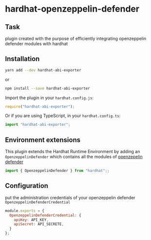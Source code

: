 # hardhat-openzeppelin-defender

## Task

plugin created with the purpose of efficiently integrating openzeppelin defender modules with hardhat

## Installation

```bash
yarn add --dev hardhat-abi-exporter
```

or

```bash
npm install --save hardhat-abi-exporter
```

Import the plugin in your `hardhat.config.js`:

```js
require("hardhat-abi-exporter");
```

Or if you are using TypeScript, in your `hardhat.config.ts`:

```ts
import "hardhat-abi-exporter";
```

## Environment extensions

This plugin extends the Hardhat Runtime Environment by adding an `OpenzeppelinDefender` which contains all the modules of  [openzepelin defender](https://docs.openzeppelin.com/defender/)

```ts
import { OpenzeppelinDefender } from "hardhat";;
```

## Configuration

put the administration credentials of your openzeppelin defender `OpenzeppelinDefenderCredential`

```js
module.exports = {
  OpenzeppelinDefenderCredential: {
    apiKey: API_KEY,
    apiSecret: API_SECRETE,
  }
};
```
